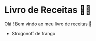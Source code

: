 # Livro de Receitas :man_cook:



Olá ! Bem vindo ao meu livro de receitas :wave:

- Strogonoff de frango
